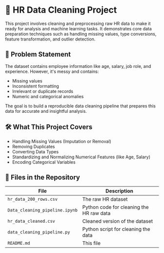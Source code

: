 # 🧹 HR Data Cleaning Project

This project involves cleaning and preprocessing raw HR data to make it ready for analysis and machine learning tasks. It demonstrates core data preparation techniques such as handling missing values, type conversions, feature transformation, and outlier detection.

## 📌 Problem Statement

The dataset contains employee information like age, salary, job role, and experience. However, it's messy and contains:

- Missing values
- Inconsistent formatting
- Irrelevant or duplicate records
- Numeric and categorical anomalies

The goal is to build a reproducible data cleaning pipeline that prepares this data for accurate and insightful analysis.

## 🛠️ What This Project Covers

- Handling Missing Values (Imputation or Removal)
- Removing Duplicates
- Converting Data Types
- Standardizing and Normalizing Numerical Features (like Age, Salary)
- Encoding Categorical Variables

 ## 📁 Files in the Repository

| File | Description |
|------|-------------|
| `hr_data_200_rows.csv` | The raw HR dataset |
| `Data_cleaning_pipeline.ipynb` | Python code for cleaning the HR raw data |
| `hr_data_cleaned.csv` | Cleaned version of the dataset |
| `data_cleaning_pipeline.py` | Python script for cleaning the data |
| `README.md` | This file |

